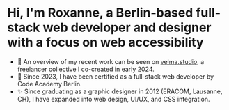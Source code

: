 # Hi, I'm Roxanne, a Berlin-based full-stack web developer and designer with a focus on web accessibility

- 🌱 An overview of my recent work can be seen on [velma.studio](https://www.velma.studio), a freelancer collective I co-created in early 2024.
- 🫧 Since 2023, I have been certified as a full-stack web developer by Code Academy Berlin.
- ✨ Since graduating as a graphic designer in 2012 (ERACOM, Lausanne, CH), I have expanded into web design, UI/UX, and CSS integration.

